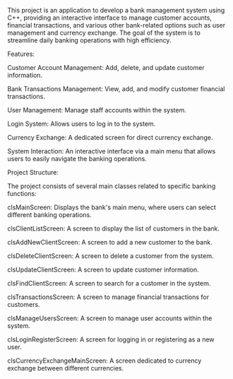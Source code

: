 This project is an application to develop a bank management system using C++, providing an interactive interface to manage customer accounts, financial transactions, and various other bank-related options such as user management and currency exchange. The goal of the system is to streamline daily banking operations with high efficiency.

Features:

Customer Account Management: Add, delete, and update customer information.

Bank Transactions Management: View, add, and modify customer financial transactions.

User Management: Manage staff accounts within the system.

Login System: Allows users to log in to the system.

Currency Exchange: A dedicated screen for direct currency exchange.

System Interaction: An interactive interface via a main menu that allows users to easily navigate the banking operations.

Project Structure:

The project consists of several main classes related to specific banking functions:

clsMainScreen: Displays the bank's main menu, where users can select different banking operations.

clsClientListScreen: A screen to display the list of customers in the bank.

clsAddNewClientScreen: A screen to add a new customer to the bank.

clsDeleteClientScreen: A screen to delete a customer from the system.

clsUpdateClientScreen: A screen to update customer information.

clsFindClientScreen: A screen to search for a customer in the system.

clsTransactionsScreen: A screen to manage financial transactions for customers.

clsManageUsersScreen: A screen to manage user accounts within the system.

clsLoginRegisterScreen: A screen for logging in or registering as a new user.

clsCurrencyExchangeMainScreen: A screen dedicated to currency exchange between different currencies.
